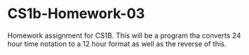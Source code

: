 # CS1b-Homework-03
Homework assignment for CS1B. This will be a program tha converts 24 hour time notation to a 12 hour format as well as the reverse of this. 
